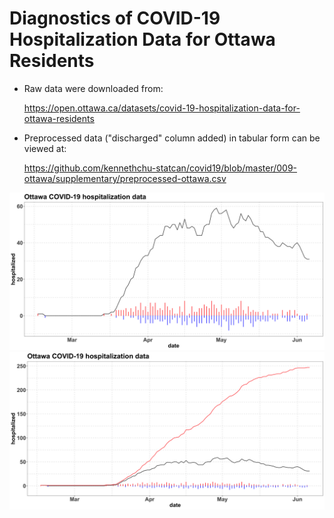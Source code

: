 
Diagnostics of COVID-19 Hospitalization Data for Ottawa Residents
=================================================================

*  Raw data were downloaded from:

    https://open.ottawa.ca/datasets/covid-19-hospitalization-data-for-ottawa-residents

*  Preprocessed data ("discharged" column added) in tabular form can be viewed at:

    https://github.com/kennethchu-statcan/covid19/blob/master/009-ottawa/supplementary/preprocessed-ottawa.csv

<img src="./supplementary/plot-ottawa-hospitalization.png" width="1000">

<img src="./supplementary/plot-ottawa-hospitalization-with-cumsum-admission.png" width="1000">

